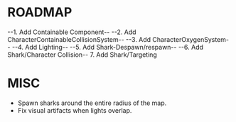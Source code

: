 # ROADMAP

--1. Add Containable Component--
--2. Add CharacterContainableCollisionSystem--
--3. Add CharacterOxygenSystem--
--4. Add Lighting--
--5. Add Shark-Despawn/respawn--
--6. Add Shark/Character Collision--
7. Add Shark/Targeting

# MISC

- Spawn sharks around the entire radius of the map.
- Fix visual artifacts when lights overlap.
